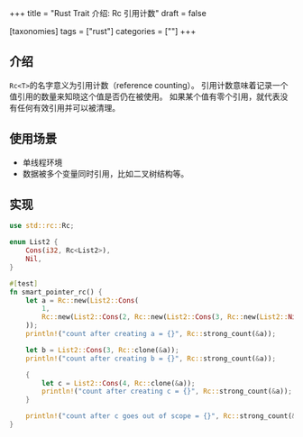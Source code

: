 +++
title = "Rust Trait 介绍: Rc<T> 引用计数"
draft = false


[taxonomies]
tags = ["rust"]
categories = [""]
+++

## 介绍

`Rc<T>`的名字意义为引用计数（reference counting）。
引用计数意味着记录一个值引用的数量来知晓这个值是否仍在被使用。
如果某个值有零个引用，就代表没有任何有效引用并可以被清理。

## 使用场景

- 单线程环境
- 数据被多个变量同时引用，比如二叉树结构等。

## 实现

```rust
use std::rc::Rc;

enum List2 {
    Cons(i32, Rc<List2>),
    Nil,
}

#[test]
fn smart_pointer_rc() {
    let a = Rc::new(List2::Cons(
        1,
        Rc::new(List2::Cons(2, Rc::new(List2::Cons(3, Rc::new(List2::Nil))))),
    ));
    println!("count after creating a = {}", Rc::strong_count(&a));

    let b = List2::Cons(3, Rc::clone(&a));
    println!("count after creating b = {}", Rc::strong_count(&a));

    {
        let c = List2::Cons(4, Rc::clone(&a));
        println!("count after creating c = {}", Rc::strong_count(&a));
    }

    println!("count after c goes out of scope = {}", Rc::strong_count(&a));
}
```
